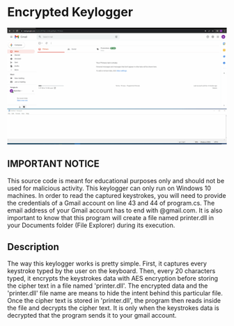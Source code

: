 # Encrypted Keylogger

![](encrypted-keylogger-animation.gif)

## IMPORTANT NOTICE

This source code is meant for educational purposes only and should not be used for malicious activity. This keylogger can only run on Windows 10 machines. In order to read the captured keystrokes, you will need to provide the credentials of a Gmail account on line 43 and 44 of program.cs. The email address of your Gmail account has to end with @gmail.com. It is also important to know that this program will create a file named printer.dll in your Documents folder (File Explorer) during its execution.

## Description

The way this keylogger works is pretty simple. First, it captures every keystroke typed by the user on the keyboard. Then, every 20 characters typed, it encrypts the keystrokes data with AES encryption before storing the cipher text in a file named 'printer.dll'. The encrypted data and the 'printer.dll' file name are means to hide the intent behind this particular file. Once the cipher text is stored in 'printer.dll', the program then reads inside the file and decrypts the cipher text. It is only when the keystrokes data is decrypted that the program sends it to your gmail account.